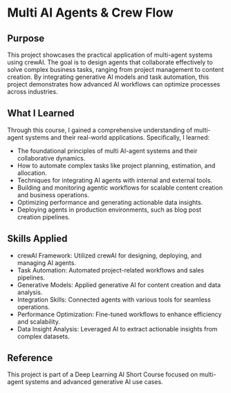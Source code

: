 # Multi AI Agents & Crew Flow 

## Purpose

This project showcases the practical application of multi-agent systems using crewAI. The goal is to design agents that collaborate effectively to solve complex business tasks, ranging from project management to content creation. By integrating generative AI models and task automation, this project demonstrates how advanced AI workflows can optimize processes across industries.

## What I Learned

Through this course, I gained a comprehensive understanding of multi-agent systems and their real-world applications. Specifically, I learned:

- The foundational principles of multi AI-agent systems and their collaborative dynamics.
- How to automate complex tasks like project planning, estimation, and allocation.
- Techniques for integrating AI agents with internal and external tools.
- Building and monitoring agentic workflows for scalable content creation and business operations.
- Optimizing performance and generating actionable data insights.
- Deploying agents in production environments, such as blog post creation pipelines.

## Skills Applied

- crewAI Framework: Utilized crewAI for designing, deploying, and managing AI agents.
- Task Automation: Automated project-related workflows and sales pipelines.
- Generative Models: Applied generative AI for content creation and data analysis.
- Integration Skills: Connected agents with various tools for seamless operations.
- Performance Optimization: Fine-tuned workflows to enhance efficiency and scalability.
- Data Insight Analysis: Leveraged AI to extract actionable insights from complex datasets.


## Reference

This project is part of a Deep Learning AI Short Course focused on multi-agent systems and advanced generative AI use cases.
